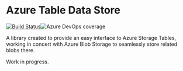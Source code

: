 # Azure Table Data Store

[![Build Status](https://dev.azure.com/jusasi/AzureTableDataStore/_apis/build/status/Jusas.AzureTableDataStore?branchName=master)](https://dev.azure.com/jusasi/AzureTableDataStore/_build/latest?definitionId=2&branchName=master)![Azure DevOps coverage](https://img.shields.io/azure-devops/coverage/jusasi/AzureTableDataStore/2/master)


A library created to provide an easy interface to Azure Storage Tables, working in concert with Azure Blob Storage to seamlessly store related blobs there.

Work in progress.
  
